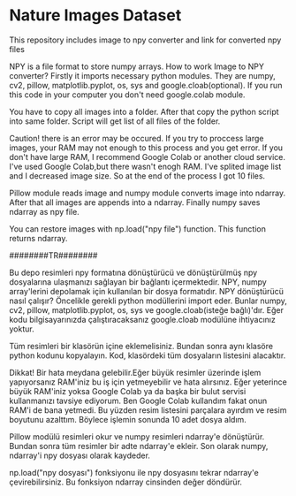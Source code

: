 # Nature Images Dataset
This repository includes image to npy converter and link for converted npy files

  NPY is a file format to store numpy arrays. How to work Image to NPY converter? Firstly it imports necessary python modules.
They are numpy, cv2, pillow, matplotlib.pyplot, os, sys and google.cloab(optional). If you run this code in your computer you don't need google.colab module.

  You have to copy all images into a folder. After that copy the python script into same folder. Script will get list of all files of the folder.
  
  Caution! there is an error may be occured. If you try to proccess large images, your RAM may not enough to this process and you get error.
If you don't have large RAM, I recommend Google Colab or another cloud service. I've used Google Colab,but there wasn't enogh RAM. 
I've splited image list and I decreased image size. So at the end of the process I got 10 files.

  Pillow module reads image and numpy module converts image into ndarray. After that all images are appends into a ndarray. Finally numpy saves ndarray as npy file.

  You can restore images with np.load("npy file") function. This function returns ndarray.

########TR########

 Bu depo resimleri npy formatına dönüştürücü ve dönüştürülmüş npy dosyalarına ulaşmanızı sağlayan bir bağlantı içermektedir.
 NPY, numpy array'lerini depolamak için kullanılan bir dosya formatıdır. NPY dönüştürücü nasıl çalışır? Öncelikle gerekli python modüllerini import eder.
 Bunlar numpy, cv2, pillow, matplotlib.pyplot, os, sys ve google.cloab(isteğe bağlı)'dır. 
 Eğer kodu bilgisayarınızda çalıştıracaksanız google.cloab modülüne ihtiyacınız yoktur.
 
 Tüm resimleri bir klasörün içine eklemelisiniz. Bundan sonra aynı klasöre python kodunu kopyalayın. Kod, klasördeki tüm dosyaların listesini alacaktır.
 
 Dikkat! Bir hata meydana gelebilir.Eğer büyük resimler üzerinde işlem yapıyorsanız RAM'iniz bu iş için yetmeyebilir ve hata alırsınız. 
 Eğer yeterince büyük RAM'iniz yoksa Google Colab ya da başka bir bulut servisi kullanmanızı tavsiye ediyorum. Ben Google Colab kullandım fakat onun RAM'i de bana yetmedi. 
 Bu yüzden resim listesini parçalara ayırdım ve resim boyutunu azalttım. Böylece işlemin sonunda 10 adet dosya aldım.
 
 Pillow modülü resimleri okur ve numpy resimleri ndarray'e dönüştürür. Bundan sonra tüm resimler bir adte ndarray'e ekleir. Son olarak numpy, ndarray'i npy dosyası olarak kaydeder.
 
 np.load("npy dosyası") fonksiyonu ile npy dosyasını tekrar ndarray'e çevirebilirsiniz. Bu fonksiyon ndarray cinsinden değer döndürür.
